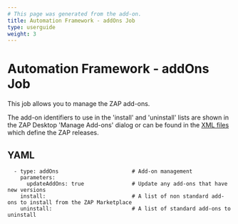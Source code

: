 ```yaml
---
# This page was generated from the add-on.
title: Automation Framework - addOns Job
type: userguide
weight: 3
---
```


# Automation Framework - addOns Job

This job allows you to manage the ZAP add-ons.

The add-on identifiers to use in the 'install' and 'uninstall' lists are shown in the ZAP Desktop 'Manage Add-ons' dialog or
can be found in the [XML files](/download/#latest-versions) which define the ZAP releases.

## YAML

```
  - type: addOns                       # Add-on management
    parameters:
      updateAddOns: true               # Update any add-ons that have new versions
    install:                           # A list of non standard add-ons to install from the ZAP Marketplace
    uninstall:                         # A list of standard add-ons to uninstall
```
